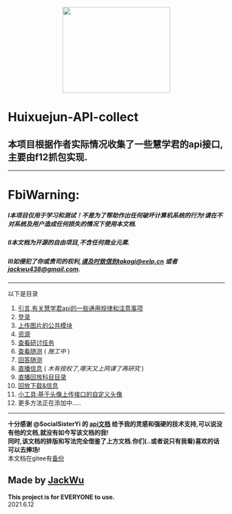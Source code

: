 <p align="center">
    <img src="https://i.loli.net/2021/06/12/y4jqokXQEvRSVmx.png" width="250" height="200">
</p>

# Huixuejun-API-collect

## 本项目根据作者实际情况收集了一些慧学君的api接口,主要由f12抓包实现.
***********
# FbiWarning:
  ##### Ⅰ本项目仅用于学习和测试！不是为了帮助作出任何破坏计算机系统的行为!请在不对系统及用户造成任何损失的情况下使用本文档.
  ##### Ⅱ本文档为开源的自由项目,不含任何商业元素.
  ##### Ⅲ如侵犯了你或贵司的权利,请及时致信到takagi@eelp.cn 或者 jackwu438@gmail.com.
**********
以下是目录  
1. [引言,有关慧学君api的一些通用规律和注意事项](https://github.com/Jackwu945/huixuejun-API-collect/blob/main/intro/introduction.md)  
2. [登录](https://github.com/Jackwu945/huixuejun-API-collect/tree/main/login/login.md)  
3. [上传图片的公共模块](https://github.com/Jackwu945/huixuejun-API-collect/tree/main/public/upload.md)
4. [资源](https://github.com/Jackwu945/huixuejun-API-collect/tree/main/resource/res.md)
5. [查看研讨任务](https://github.com/Jackwu945/huixuejun-API-collect/tree/main/discuss/discuss.md)
6. [查看随测](https://github.com/Jackwu945/huixuejun-API-collect/tree/main/test/lookanswer.md) ( *施工中* )  
7. [回答随测](https://github.com/Jackwu945/huixuejun-API-collect/tree/main/test/giveanswer.md)
8. [直播信息](https://github.com/Jackwu945/huixuejun-API-collect/tree/main/live/liveinfo.md) ( *木有授权了,哪天又上网课了再研究* )  
9. [直播回放科目目录](https://github.com/Jackwu945/huixuejun-API-collect/tree/main/live/livesubject.md)  
10. [回放下载&信息](https://github.com/Jackwu945/huixuejun-API-collect/tree/main/live/livereplay.md)
11. [小工具:基于头像上传接口的自定义头像](https://github.com/Jackwu945/huixuejun-API-collect/tree/main/littlekit/headedit.md)
12. 更多方法正在添加中.....
****  

**十分感谢 @SocialSisterYi 的 [api文档](https://github.com/SocialSisterYi/bilibili-API-collect) 给予我的灵感和强硬的技术支持,可以说没有他的文档,就没有如今写该文档的我!**  
**同时,该文档的排版和写法完全借鉴了上方文档.你们(..或者说只有我看)喜欢的话可以去捧场!**  
本文档在gitee有[备份](https://gitee.com/jackwu945/huixuejun-API-collect)
  
## Made by [JackWu](https://github.com/Jackwu945)
**This project is for EVERYONE to use.**  
2021.6.12
